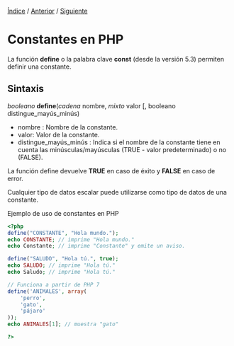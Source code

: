 [Índice](../readme.md) / [Anterior](../comentarios/comentarios_php.md) / [Siguiente](nombres_de_constantes.md)
# Constantes en PHP
La función **define** o la palabra clave **const** (desde la versión 5.3) permiten definir una constante.

## Sintaxis

_booleano_ **define**(_cadena_ nombre, _mixto_ valor [, booleano distingue_mayús_minús) 

- nombre : Nombre de la constante.
- valor: Valor de la constante.
- distingue_mayús_minús : Indica si el nombre de la constante tiene en cuenta las minúsculas/mayúsculas (TRUE - valor predeterminado) o no (FALSE).


La función define devuelve **TRUE** en caso de éxito y **FALSE** en caso de error.

Cualquier tipo de datos escalar puede utilizarse como tipo de datos de una constante.

Ejemplo de uso de constantes en PHP

```php
<?php
define("CONSTANTE", "Hola mundo.");
echo CONSTANTE; // imprime "Hola mundo."
echo Constante; // imprime "Constante" y emite un aviso.

define("SALUDO", "Hola tú.", true);
echo SALUDO; // imprime "Hola tú."
echo Saludo; // imprime "Hola tú."

// Funciona a partir de PHP 7
define('ANIMALES', array(
    'perro',
    'gato',
    'pájaro'
));
echo ANIMALES[1]; // muestra "gato"

?>
```
